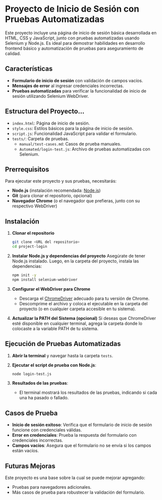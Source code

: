 # Proyecto de Inicio de Sesión con Pruebas Automatizadas

Este proyecto incluye una página de inicio de sesión básica desarrollada en HTML, CSS y JavaScript, junto con pruebas automatizadas usando Selenium y Node.js. Es ideal para demostrar habilidades en desarrollo frontend básico y automatización de pruebas para aseguramiento de calidad.

## Características
- **Formulario de inicio de sesión** con validación de campos vacíos.
- **Mensajes de error** al ingresar credenciales incorrectas.
- **Pruebas automatizadas** para verificar la funcionalidad de inicio de sesión utilizando Selenium WebDriver.

## Estructura del Proyecto...

- `index.html`: Página de inicio de sesión.
- `style.css`: Estilos básicos para la página de inicio de sesión.
- `script.js`: Funcionalidad JavaScript para validar el formulario.
- `tests/`: Carpeta de pruebas.
  - `manual/test-cases.md`: Casos de prueba manuales.
  - `Automated/login-test.js`: Archivo de pruebas automatizadas con Selenium.

## Prerrequisitos
Para ejecutar este proyecto y sus pruebas, necesitarás:
- **Node.js** (instalación recomendada: [Node.js](https://nodejs.org/))
- **Git** (para clonar el repositorio, opcional)
- **Navegador Chrome** (o el navegador que prefieras, junto con su respectivo WebDriver)

## Instalación

1. **Clonar el repositorio**
   ```bash
   git clone <URL del repositorio>
   cd project-login
   ```

2. **Instalar Node.js y dependencias del proyecto**
   Asegúrate de tener Node.js instalado. Luego, en la carpeta del proyecto, instala las dependencias:

   ```bash
   npm init -y
   npm install selenium-webdriver
   ```

3. **Configurar el WebDriver para Chrome**
   - Descarga el [ChromeDriver](https://sites.google.com/chromium.org/driver/) adecuado para tu versión de Chrome.
   - Descomprime el archivo y coloca el ejecutable en la carpeta del proyecto (o en cualquier carpeta accesible en tu sistema).

4. **Actualizar la PATH del Sistema (opcional)**
   Si deseas que ChromeDriver esté disponible en cualquier terminal, agrega la carpeta donde lo colocaste a la variable PATH de tu sistema.

## Ejecución de Pruebas Automatizadas

1. **Abrir la terminal** y navegar hasta la carpeta `tests`.

2. **Ejecutar el script de prueba con Node.js**:
   ```sh
   node login-test.js
   ```

3. **Resultados de las pruebas**:
   - El terminal mostrará los resultados de las pruebas, indicando si cada una ha pasado o fallado.

## Casos de Prueba

- **Inicio de sesión exitoso**: Verifica que el formulario de inicio de sesión funcione con credenciales válidas.
- **Error en credenciales**: Prueba la respuesta del formulario con credenciales incorrectas.
- **Campos vacíos**: Asegura que el formulario no se envía si los campos están vacíos.

## Futuras Mejoras
Este proyecto es una base sobre la cual se puede mejorar agregando:
- Pruebas para navegadores adicionales.
- Más casos de prueba para robustecer la validación del formulario.
```

